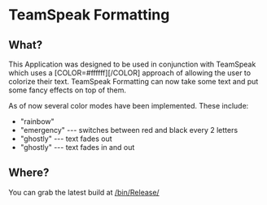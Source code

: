 TeamSpeak Formatting
====================

What?
-----
This Application was designed to be used in conjunction with TeamSpeak which uses a [COLOR=#ffffff]<text here>[/COLOR] approach of allowing the user to colorize their text. TeamSpeak Formatting can now take some text and put some fancy effects on top of them.

As of now several color modes have been implemented. These include:
* "rainbow"
* "emergency" --- switches between red and black every 2 letters
* "ghostly" --- text fades out
* "ghostly" --- text fades in and out

Where?
------
You can grab the latest build at [/bin/Release/](https://github.com/p512/TeamSpeak-Formatting/tree/master/bin/Release)